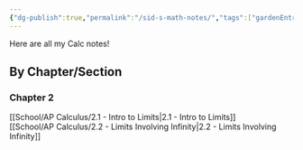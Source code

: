 ```yaml
---
{"dg-publish":true,"permalink":"/sid-s-math-notes/","tags":["gardenEntry"]}
---
```


Here are all my Calc notes!

## By Chapter/Section
### Chapter 2
[[School/AP Calculus/2.1 - Intro to Limits\|2.1 - Intro to Limits]]  
[[School/AP Calculus/2.2 - Limits Involving Infinity\|2.2 - Limits Involving Infinity]]
